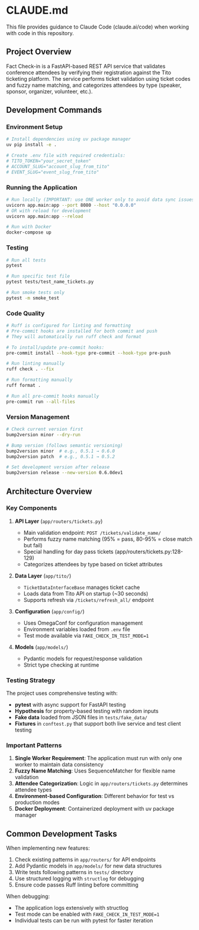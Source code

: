 # CLAUDE.md

This file provides guidance to Claude Code (claude.ai/code) when working with code in this repository.

## Project Overview

Fact Check-in is a FastAPI-based REST API service that validates conference attendees by verifying their registration against the Tito ticketing platform. The service performs ticket validation using ticket codes and fuzzy name matching, and categorizes attendees by type (speaker, sponsor, organizer, volunteer, etc.).

## Development Commands

### Environment Setup
```bash
# Install dependencies using uv package manager
uv pip install -e .

# Create .env file with required credentials:
# TITO_TOKEN="your_secret_token"
# ACCOUNT_SLUG="account_slug_from_tito"
# EVENT_SLUG="event_slug_from_tito"
```

### Running the Application
```bash
# Run locally (IMPORTANT: use ONE worker only to avoid data sync issues)
uvicorn app.main:app --port 8080 --host "0.0.0.0"
# OR with reload for development
uvicorn app.main:app --reload

# Run with Docker
docker-compose up
```

### Testing
```bash
# Run all tests
pytest

# Run specific test file
pytest tests/test_name_tickets.py

# Run smoke tests only
pytest -m smoke_test
```

### Code Quality
```bash
# Ruff is configured for linting and formatting
# Pre-commit hooks are installed for both commit and push
# They will automatically run ruff check and format

# To install/update pre-commit hooks:
pre-commit install --hook-type pre-commit --hook-type pre-push

# Run linting manually
ruff check . --fix

# Run formatting manually
ruff format .

# Run all pre-commit hooks manually
pre-commit run --all-files
```

### Version Management
```bash
# Check current version first
bump2version minor --dry-run

# Bump version (follows semantic versioning)
bump2version minor  # e.g., 0.5.1 → 0.6.0
bump2version patch  # e.g., 0.5.1 → 0.5.2

# Set development version after release
bump2version release --new-version 0.6.0dev1
```

## Architecture Overview

### Key Components

1. **API Layer** (`app/routers/tickets.py`)
   - Main validation endpoint: `POST /tickets/validate_name/`
   - Performs fuzzy name matching (95% = pass, 80-95% = close match but fail)
   - Special handling for day pass tickets (app/routers/tickets.py:128-129)
   - Categorizes attendees by type based on ticket attributes

2. **Data Layer** (`app/tito/`)
   - `TicketDataInterfaceBase` manages ticket cache
   - Loads data from Tito API on startup (~30 seconds)
   - Supports refresh via `/tickets/refresh_all/` endpoint

3. **Configuration** (`app/config/`)
   - Uses OmegaConf for configuration management
   - Environment variables loaded from `.env` file
   - Test mode available via `FAKE_CHECK_IN_TEST_MODE=1`

4. **Models** (`app/models/`)
   - Pydantic models for request/response validation
   - Strict type checking at runtime

### Testing Strategy

The project uses comprehensive testing with:
- **pytest** with async support for FastAPI testing
- **Hypothesis** for property-based testing with random inputs
- **Fake data** loaded from JSON files in `tests/fake_data/`
- **Fixtures** in `conftest.py` that support both live service and test client testing

### Important Patterns

1. **Single Worker Requirement**: The application must run with only one worker to maintain data consistency
2. **Fuzzy Name Matching**: Uses SequenceMatcher for flexible name validation
3. **Attendee Categorization**: Logic in `app/routers/tickets.py` determines attendee types
4. **Environment-based Configuration**: Different behavior for test vs production modes
5. **Docker Deployment**: Containerized deployment with uv package manager

## Common Development Tasks

When implementing new features:
1. Check existing patterns in `app/routers/` for API endpoints
2. Add Pydantic models in `app/models/` for new data structures
3. Write tests following patterns in `tests/` directory
4. Use structured logging with `structlog` for debugging
5. Ensure code passes Ruff linting before committing

When debugging:
- The application logs extensively with structlog
- Test mode can be enabled with `FAKE_CHECK_IN_TEST_MODE=1`
- Individual tests can be run with pytest for faster iteration